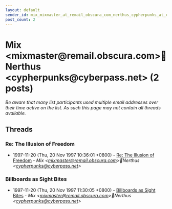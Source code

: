 ```yaml
---
layout: default
sender_id: mix_mixmaster_at_remail_obscura_com_nerthus_cypherpunks_at_cyberpass_net_
post_count: 2
---
```


# Mix <mixmaster<span>@</span>remail.obscura.com>Nerthus <cypherpunks<span>@</span>cyberpass.net> (2 posts)

_Be aware that many list participants used multiple email addresses over their time active on the list. As such this page may not contain all threads available._

## Threads

### Re: The Illusion of Freedom
+ 1997-11-20 (Thu, 20 Nov 1997 10:36:01 +0800) - [Re: The Illusion of Freedom](/archive/1997/11/ad13eecf5294ec5f8fdc274beea131f0149f1c57c58be3fe9f0dd13ef20d22e3) - _Mix \<mixmaster@remail.obscura.com\>Nerthus \<cypherpunks@cyberpass.net\>_

### Billboards as Sight Bites
+ 1997-11-20 (Thu, 20 Nov 1997 11:30:05 +0800) - [Billboards as Sight Bites](/archive/1997/11/2e5ad1a959b1a33af1111ea486638a993af8d41aa76961ea334c81c57d7fae2d) - _Mix \<mixmaster@remail.obscura.com\>Nerthus \<cypherpunks@cyberpass.net\>_

